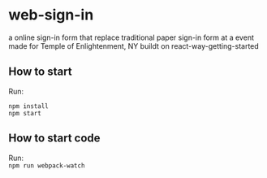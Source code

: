 
# web-sign-in
a online sign-in form that replace traditional paper sign-in form at a event  
made for Temple of Enlightenment, NY
buildt on react-way-getting-started


## How to start

Run:  
```
npm install
npm start
```

## How to start code

Run:  
`npm run webpack-watch`

